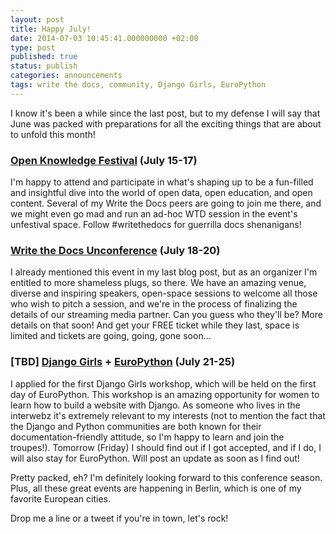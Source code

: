 ```yaml
---
layout: post
title: Happy July!
date: 2014-07-03 10:45:41.000000000 +02:00
type: post
published: true
status: publish
categories: announcements
tags: write the docs, community, Django Girls, EuroPython
---
```


I know it's been a while since the last post, but to my defense I will say that June was packed with preparations for all the exciting things that are about to unfold this month!

### [Open Knowledge Festival](http://2014.okfestival.org/ "Official Open Knowledge Festival Site") (July 15-17)

I'm happy to attend and participate in what's shaping up to be a fun-filled and insightful dive into the world of open data, open education, and open content. Several of my Write the Docs peers are going to join me there, and we might even go mad and run an ad-hoc WTD session in the event's unfestival space. Follow \#writethedocs for guerrilla docs shenanigans!

### [Write the Docs Unconference](http://conf.writethedocs.org/eu/2014/unconf-berlin.html "Official Write the Docs Unconference Berlin Site") (July 18-20)

I already mentioned this event in my last blog post, but as an organizer I'm entitled to more shameless plugs, so there. We have an amazing venue, diverse and inspiring speakers, open-space sessions to welcome all those who wish to pitch a session, and we're in the process of finalizing the details of our streaming media partner. Can you guess who they'll be? More details on that soon! And get your FREE ticket while they last, space is limited and tickets are going, going, gone soon...

### [TBD] [Django Girls](http://djangogirls.org/ "Django Girls") + [EuroPython](https://ep2014.europython.eu/en/ "EuroPython 2014") (July 21-25)

I applied for the first Django Girls workshop, which will be held on the first day of EuroPython. This workshop is an amazing opportunity for women to learn how to build a website with Django. As someone who lives in the interwebz it's extremely relevant to my interests (not to mention the fact that the Django and Python communities are both known for their documentation-friendly attitude, so I'm happy to learn and join the troupes!). Tomorrow (Friday) I should find out if I got accepted, and if I do, I will also stay for EuroPython. Will post an update as soon as I find out!

Pretty packed, eh? I'm definitely looking forward to this conference season. Plus, all these great events are happening in Berlin, which is one of my favorite European cities.

Drop me a line or a tweet if you're in town, let's rock!
